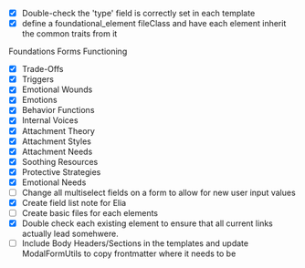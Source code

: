 ---
---

- [x] Double-check the 'type' field is correctly set in each template
- [x] define a foundational_element fileClass and have each element inherit the common traits from it

Foundations Forms Functioning
- [x] Trade-Offs
- [x] Triggers
- [x] Emotional Wounds
- [x] Emotions
- [x] Behavior Functions
- [x] Internal Voices
- [x] Attachment Theory
- [x] Attachment Styles
- [x] Attachment Needs
- [x] Soothing Resources
- [x] Protective Strategies
- [x] Emotional Needs
- [ ] Change all multiselect fields on a form to allow for new user input values
- [x] Create field list note for Elia
- [ ] Create basic files for each elements
- [x] Double check each existing element to ensure that all current links actually lead somehwere. 
- [ ] Include Body Headers/Sections in the templates and update ModalFormUtils to copy frontmatter where it needs to be
